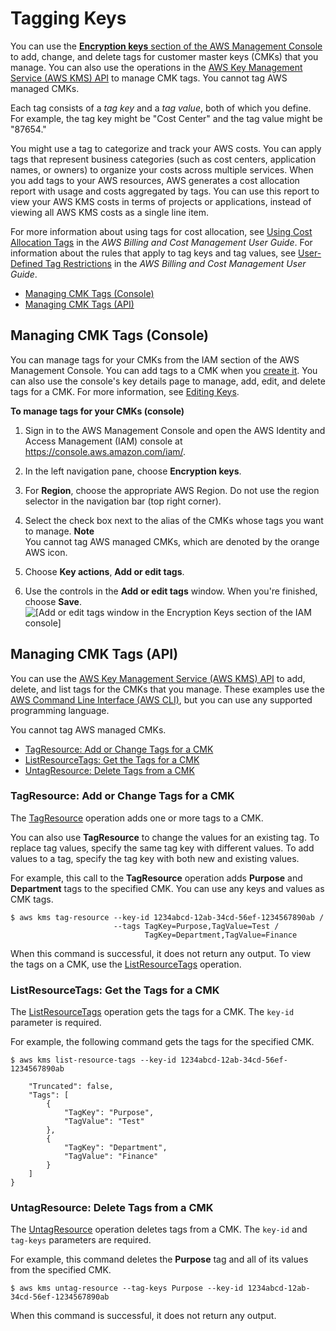 # Tagging Keys<a name="tagging-keys"></a>

You can use the [**Encryption keys** section of the AWS Management Console](https://console.aws.amazon.com/iam/home#encryptionKeys) to add, change, and delete tags for customer master keys \(CMKs\) that you manage\. You can also use the operations in the [AWS Key Management Service \(AWS KMS\) API](http://docs.aws.amazon.com/kms/latest/APIReference/) to manage CMK tags\. You cannot tag AWS managed CMKs\.

Each tag consists of a *tag key* and a *tag value*, both of which you define\. For example, the tag key might be "Cost Center" and the tag value might be "87654\."

You might use a tag to categorize and track your AWS costs\. You can apply tags that represent business categories \(such as cost centers, application names, or owners\) to organize your costs across multiple services\. When you add tags to your AWS resources, AWS generates a cost allocation report with usage and costs aggregated by tags\. You can use this report to view your AWS KMS costs in terms of projects or applications, instead of viewing all AWS KMS costs as a single line item\.

For more information about using tags for cost allocation, see [Using Cost Allocation Tags](http://docs.aws.amazon.com/awsaccountbilling/latest/aboutv2/cost-alloc-tags.html) in the *AWS Billing and Cost Management User Guide*\. For information about the rules that apply to tag keys and tag values, see [User\-Defined Tag Restrictions](http://docs.aws.amazon.com/awsaccountbilling/latest/aboutv2/allocation-tag-restrictions.html) in the *AWS Billing and Cost Management User Guide*\.


+ [Managing CMK Tags \(Console\)](#manage-tags)
+ [Managing CMK Tags \(API\)](#manage-tags-api)

## Managing CMK Tags \(Console\)<a name="manage-tags"></a>

You can manage tags for your CMKs from the IAM section of the AWS Management Console\. You can add tags to a CMK when you [create it](create-keys.md)\. You can also use the console's key details page to manage, add, edit, and delete tags for a CMK\. For more information, see [Editing Keys](editing-keys.md)\. 

**To manage tags for your CMKs \(console\)**

1. Sign in to the AWS Management Console and open the AWS Identity and Access Management \(IAM\) console at [https://console\.aws\.amazon\.com/iam/](https://console.aws.amazon.com/iam/)\.

1. In the left navigation pane, choose **Encryption keys**\.

1. For **Region**, choose the appropriate AWS Region\. Do not use the region selector in the navigation bar \(top right corner\)\.

1. Select the check box next to the alias of the CMKs whose tags you want to manage\.
**Note**  
You cannot tag AWS managed CMKs, which are denoted by the orange AWS icon\.

1. Choose **Key actions**, **Add or edit tags**\.

1. Use the controls in the **Add or edit tags** window\. When you're finished, choose **Save**\.  
![\[Add or edit tags window in the Encryption Keys section of the IAM console\]](http://docs.aws.amazon.com/kms/latest/developerguide/images/console-tags-modal.png)

## Managing CMK Tags \(API\)<a name="manage-tags-api"></a>

You can use the [AWS Key Management Service \(AWS KMS\) API](http://docs.aws.amazon.com/kms/latest/APIReference/) to add, delete, and list tags for the CMKs that you manage\. These examples use the [AWS Command Line Interface \(AWS CLI\)](https://aws.amazon.com/cli/), but you can use any supported programming language\. 

You cannot tag AWS managed CMKs\.


+ [TagResource: Add or Change Tags for a CMK](#tagging-keys-tag-resource)
+ [ListResourceTags: Get the Tags for a CMK](#tagging-keys-list-resource-tags)
+ [UntagResource: Delete Tags from a CMK](#tagging-keys-untag-resource)

### TagResource: Add or Change Tags for a CMK<a name="tagging-keys-tag-resource"></a>

The [TagResource](http://docs.aws.amazon.com/kms/latest/APIReference/API_TagResource.html) operation adds one or more tags to a CMK\.

You can also use **TagResource** to change the values for an existing tag\. To replace tag values, specify the same tag key with different values\. To add values to a tag, specify the tag key with both new and existing values\.

For example, this call to the **TagResource** operation adds **Purpose** and **Department** tags to the specified CMK\. You can use any keys and values as CMK tags\.

```
$ aws kms tag-resource --key-id 1234abcd-12ab-34cd-56ef-1234567890ab /
                       --tags TagKey=Purpose,TagValue=Test /
                              TagKey=Department,TagValue=Finance
```

When this command is successful, it does not return any output\. To view the tags on a CMK, use the [ListResourceTags](http://docs.aws.amazon.com/kms/latest/APIReference/API_ListResourceTags.html) operation\.

### ListResourceTags: Get the Tags for a CMK<a name="tagging-keys-list-resource-tags"></a>

The [ListResourceTags](http://docs.aws.amazon.com/kms/latest/APIReference/API_ListResourceTags.html) operation gets the tags for a CMK\. The `key-id` parameter is required\.

For example, the following command gets the tags for the specified CMK\.

```
$ aws kms list-resource-tags --key-id 1234abcd-12ab-34cd-56ef-1234567890ab
       
    "Truncated": false,
    "Tags": [
        {
            "TagKey": "Purpose",
            "TagValue": "Test"
        },
        {
            "TagKey": "Department",
            "TagValue": "Finance"
        }
    ]
}
```

### UntagResource: Delete Tags from a CMK<a name="tagging-keys-untag-resource"></a>

The [UntagResource](http://docs.aws.amazon.com/kms/latest/APIReference/API_UntagResource.html) operation deletes tags from a CMK\. The `key-id` and `tag-keys` parameters are required\.

For example, this command deletes the **Purpose** tag and all of its values from the specified CMK\.

```
$ aws kms untag-resource --tag-keys Purpose --key-id 1234abcd-12ab-34cd-56ef-1234567890ab
```

When this command is successful, it does not return any output\.